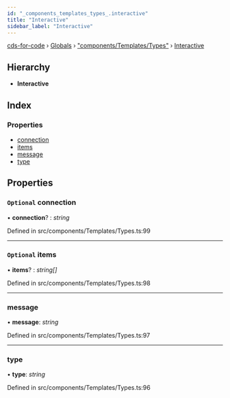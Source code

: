 ```yaml
---
id: "_components_templates_types_.interactive"
title: "Interactive"
sidebar_label: "Interactive"
---
```


[cds-for-code](../index.md) › [Globals](../globals.md) › ["components/Templates/Types"](../modules/_components_templates_types_.md) › [Interactive](_components_templates_types_.interactive.md)

## Hierarchy

* **Interactive**

## Index

### Properties

* [connection](_components_templates_types_.interactive.md#optional-connection)
* [items](_components_templates_types_.interactive.md#optional-items)
* [message](_components_templates_types_.interactive.md#message)
* [type](_components_templates_types_.interactive.md#type)

## Properties

### `Optional` connection

• **connection**? : *string*

Defined in src/components/Templates/Types.ts:99

___

### `Optional` items

• **items**? : *string[]*

Defined in src/components/Templates/Types.ts:98

___

###  message

• **message**: *string*

Defined in src/components/Templates/Types.ts:97

___

###  type

• **type**: *string*

Defined in src/components/Templates/Types.ts:96
